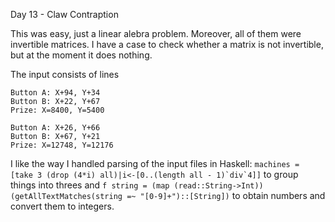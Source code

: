 Day 13 - Claw Contraption

This was easy, just a linear alebra problem. Moreover, all of them were invertible matrices. I have a case to check whether a matrix is not invertible, but at the moment it does nothing.

The input consists of lines
```
Button A: X+94, Y+34
Button B: X+22, Y+67
Prize: X=8400, Y=5400

Button A: X+26, Y+66
Button B: X+67, Y+21
Prize: X=12748, Y=12176
```

I like the way I handled parsing of the input files in Haskell:
```machines = [take 3 (drop (4*i) all)|i<-[0..(length all - 1)`div`4]]```
to group things into threes and
```f string = (map (read::String->Int))(getAllTextMatches(string =~ "[0-9]+")::[String])```
to obtain numbers and convert them to integers.
